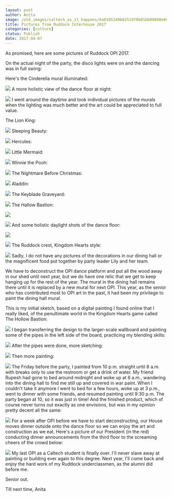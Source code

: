 ```yaml
---
layout: post
author: Anita
image: /old_images/caltech_as_it_happens/6a0105349b8251970b01bb09898e66970d.jpg
title: Pictures from Ruddock Interhouse 2017
categories: [culture]
status: Publish
date: 2017-04-07
---
```


As promised, here are some pictures of Ruddock OPI 2017.

On the actual night of the party, the disco lights were on and the dancing was in full swing:

Here's the Cinderella mural illuminated:


![](/old_images/caltech_as_it_happens/6a0105349b8251970b01bb09898e80970d.jpg)
A more holistic view of the dance floor at night:


![](/old_images/caltech_as_it_happens/6a0105349b8251970b01b7c8e63dd7970b.jpg)
I went around the daytime and took individual pictures of the murals when the lighting was much better and the art could be appreciated to full value.

The Lion King:


![](/old_images/caltech_as_it_happens/6a0105349b8251970b01bb09898e97970d.jpg)
Sleeping Beauty:


![](/old_images/caltech_as_it_happens/6a0105349b8251970b01b8d270b095970c.jpg)
Hercules:


![](/old_images/caltech_as_it_happens/6a0105349b8251970b01b8d270b09c970c.jpg)
Little Mermaid:


![](/old_images/caltech_as_it_happens/6a0105349b8251970b01b7c8e63df4970b.jpg)
Winnie the Pooh:


![](/old_images/caltech_as_it_happens/6a0105349b8251970b01b7c8e63dfd970b.jpg)
The Nightmare Before Christmas:


![](/old_images/caltech_as_it_happens/6a0105349b8251970b01b8d270bee1970c.jpg)
Aladdin:


![](/old_images/caltech_as_it_happens/6a0105349b8251970b01b8d270bee9970c.jpg)
The Keyblade Graveyard:


![](/old_images/caltech_as_it_happens/6a0105349b8251970b01bb0989ac9c970d.jpg)
The Hallow Bastion:


![](/old_images/caltech_as_it_happens/6a0105349b8251970b01b8d270bf6c970c.jpg)

![](/old_images/caltech_as_it_happens/6a0105349b8251970b01bb0989ae27970d.jpg)
And some holistic daylight shots of the dance floor:


![](/old_images/caltech_as_it_happens/6a0105349b8251970b01b8d270bef0970c.jpg)

![](/old_images/caltech_as_it_happens/6a0105349b8251970b01bb0989acd2970d.jpg)
The Ruddock crest, Kingdom Hearts style:


![](/old_images/caltech_as_it_happens/6a0105349b8251970b01bb0989aeb6970d.jpg)
Sadly, I do not have any pictures of the decorations in our dining hall or the magnificent food put together by party leader Lily and her team.

We have to deconstruct the OPI dance platform and put all the wood away in our shed until next year, but we do have one relic that we get to keep hanging up for the rest of the year. The mural in the dining hall remains there until it is replaced by a new mural for next OPI. This year, as the senior who has contributed most to OPI art in the past, it had been my privilege to paint the dining hall mural.

This is my initial sketch, based on a digital painting I found online that I really liked, of the penultimate world in the Kingdom Hearts game called The Hollow Bastion:


![](/old_images/caltech_as_it_happens/6a0105349b8251970b01b8d270bf71970c.jpg)
I began transferring the design to the larger-scale wallboard and painting some of the pipes in the left side of the board, practicing my blending skills:


![](/old_images/caltech_as_it_happens/6a0105349b8251970b01b8d270bf77970c.jpg)
After the pipes were done, more sketching:


![](/old_images/caltech_as_it_happens/6a0105349b8251970b01b7c8e65fdd970b.jpg)
Then more painting:


![](/old_images/caltech_as_it_happens/6a0105349b8251970b01b7c8e65fe2970b.jpg)
The Friday before the party, I painted from 10 p.m. straight until 8 a.m. with breaks only to use the restroom or get a drink of water. My friend Rupesh had gone to bed around midnight and woke up at 6 a.m., wandering into the dining hall to find me still up and covered in war paint. When I couldn't take it anymore I went to bed for a few hours, woke up at 3 p.m., went to dinner with some friends, and resumed painting until 9:30 p.m. The party began at 10, so it was just in time! And the finished product, which of course never turns out exactly as one envisions, but was in my opinion pretty decent all the same:


![](/old_images/caltech_as_it_happens/6a0105349b8251970b01bb0989ae66970d.jpg)
For a week after OPI before we have to start deconstructing, our House moves dinner outside onto the dance floor so we can enjoy the art and construction as we eat. Here's a picture of our President (in the red) conducting dinner announcements from the third floor to the screaming cheers of the crowd below:


![](/old_images/caltech_as_it_happens/6a0105349b8251970b01bb0989aeaa970d.jpg)
My last OPI as a Caltech student is finally over. I'll never slave away at painting or building ever again to this degree. Next year, I'll come back and enjoy the hard work of my Ruddock underclassmen, as the alumni did before me.

Senior out.

Till next time,
Anita

